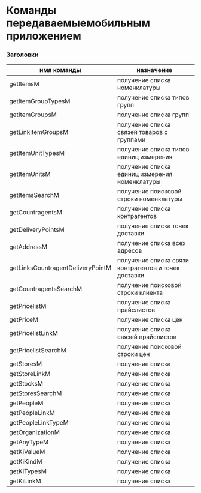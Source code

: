 # Команды передаваемыемобильным приложением
### Заголовки
имя команды                       |     назначение |
----------------------------------|----------------
getItemsM                         | получение списка номенклатуры
getItemGroupTypesM                | получение списка типов групп
getItemGroupsM                    | получение списка групп
getLinkItemGroupsM                | получение списка связей товаров с группами
getItemUnitTypesM                 | получение списка типов единиц измерения
getItemUnitsM                     | получение списка единиц измерения номенклатуры
getItemsSearchM                   | получение поисковой строки номенклатуры
getCountragentsM                  | получение списка контрагентов
getDeliveryPointsM                | получение списка точек доставки
getAddressM                       | получение списка всех адресов
getLinksCountragentDeliveryPointM | получение списка связи контрагентов и точек доставки
getCountragentsSearchM            | получение поисковой строки клиента
getPricelistM                     | получение списка прайслистов
getPriceM                         | получение списка цен
getPricelistLinkM                 | получение списка связей прайслистов
getPricelistSearchM               | получение поисковой строки цен
getStoresM                        | получение списка
getStoreLinkM                     | получение списка
getStocksM                        | получение списка
getStoresSearchM                  | получение списка
getPeopleM                        | получение списка
getPeopleLinkM                    | получение списка
getPeopleLinkTypeM                | получение списка
getOrganizationM                  | получение списка
getAnyTypeM                       | получение списка
getKiValueM                       | получение списка
getKiKindM                        | получение списка
getKiTypesM                       | получение списка
getKiLinkM                        | получение списка
